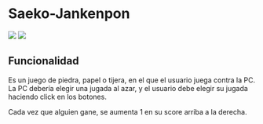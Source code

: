 # Saeko-Jankenpon

<div>
  
  <img src="https://static.vecteezy.com/system/resources/thumbnails/012/674/974/small/hand-gestures-playing-the-game-rock-paper-scissors-icon-design-isolated-background-vector.jpg" ></img>
  <img src="https://ci5.googleusercontent.com/proxy/rFYQIC_A3tiJcRqpoyrj4VzfiGHIVzNavk8qfXBM9VhbZ6onpZCw0YUN6xlaBvVmdcnxFhlnjyIN6v7abWug9wxWyqjD_woShzvo64cQiFsQbNcX1PB0Ykl00pwIOo5q6dbLG8J01mkOG6BKakM3iygW9kU1bYorQ9c=s0-d-e1-ft#https://gallery.mailchimp.com/d8bfd01a3c5f311cec9bdca92/images/2c415f87-b1d0-47b0-9248-682d98d4b6a8.png"></img>
</div>

## Funcionalidad

Es un juego de piedra, papel o tijera, en el que el usuario juega contra la PC. La PC debería elegir una jugada al azar, y el usuario debe elegir su jugada haciendo click en los botones.

Cada vez que alguien gane, se aumenta 1 en su score arriba a la derecha.

